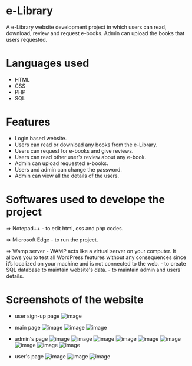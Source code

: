 # e-Library
A e-Library website development project in which users can read, download, review and request e-books. Admin can upload the books that users requested.

# Languages used
- HTML
- CSS
- PHP
- SQL

# Features

- Login based website.
- Users can read or download any books from the e-Library.
- Users can request for e-books and give reviews.
- Users can read other user's review about any e-book.
- Admin can upload requested e-books.
- Users and admin can change the password.
- Admin can view all the details of the users.

# Softwares used to develope the project

=> Notepad++ 
      - to edit html, css and php codes.
      
=> Microsoft Edge
      - to run the project.
      
=> Wamp server
      - WAMP acts like a virtual server on your computer. It allows you to test all WordPress features without any consequences since it’s localized on your machine and is not             connected to the web.
      - to create SQL database to maintain website's data.
      - to maintain admin and users' details.
     
 # Screenshots of the website
 
 - user sign-up page
  ![image](https://user-images.githubusercontent.com/66107158/126075779-505f1221-6433-4a39-947c-33de6132dacd.png)
 
 - main page
 ![image](https://user-images.githubusercontent.com/66107158/126075391-c6d12bad-e0e7-462b-a5a3-12086c4b86d9.png)
 ![image](https://user-images.githubusercontent.com/66107158/126075443-96f78d71-beb5-4b01-85e4-913c1541a3f7.png)
 ![image](https://user-images.githubusercontent.com/66107158/126075455-c86ccbd4-6146-4e1f-a699-f9d56ffb4a6c.png)

 - admin's page
 ![image](https://user-images.githubusercontent.com/66107158/126075492-ad4c161a-1d04-4711-930b-f1a9b2e78b82.png)
 ![image](https://user-images.githubusercontent.com/66107158/126075512-f641d209-dd61-4351-9a2b-b281209c1959.png)
 ![image](https://user-images.githubusercontent.com/66107158/126075525-efe7cdbc-054d-4514-97aa-240cd45dfa35.png)
 ![image](https://user-images.githubusercontent.com/66107158/126075599-01fb5271-5ad9-48ed-88cf-8ea30db8658b.png)
 ![image](https://user-images.githubusercontent.com/66107158/126075611-b9222858-9d58-40de-a3a6-16ad1ef7da5f.png)
 ![image](https://user-images.githubusercontent.com/66107158/126075630-69b0cea6-9a8b-417c-9ad7-f2c94fbe2e76.png)
 ![image](https://user-images.githubusercontent.com/66107158/126075618-a3f82409-8231-4435-8c15-e6c9c6690040.png)
 ![image](https://user-images.githubusercontent.com/66107158/126075642-018cdaa0-84f2-44ab-aae1-c4d432d96dc9.png)
 ![image](https://user-images.githubusercontent.com/66107158/126075665-10104db6-d166-46d7-8cbc-7b8864e8d85b.png)
 
 - user's page
  ![image](https://user-images.githubusercontent.com/66107158/126075694-b1b0d602-7502-4f90-8cdb-ce93cbc3c0a5.png)
  ![image](https://user-images.githubusercontent.com/66107158/126075712-135ccaf1-85f3-44bb-ab2a-40103984f73e.png)
  ![image](https://user-images.githubusercontent.com/66107158/126075738-9a2f6047-67e4-469e-9948-b30e7bd71a1a.png)





